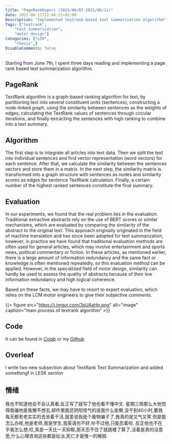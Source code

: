 ```yaml
---
title: "PageRankReport (2021/06/07-2021/06/11)"
date: 2021-06-11T22:44:21+02:00
Description: "Implemented textrank-based text summarization algorithm"
Tags: ["textrank",
    "text summarization",
    "motor design"]
Categories: ["LCM",
    "thesis",]
DisableComments: false
---
```

Starting from June 7th, I spent three days reading and implementing a page rank based text summarization algorithm.
<!--more-->

## PageRank

TextRank algorithm is a graph-based ranking algorithm for text, by partitioning text into several constituent units (sentences), constructing a node-linked graph, using the similarity between sentences as the weights of edges, calculating the TextRank values of sentences through circular iterations, and finally extracting the sentences with high ranking to combine into a text summary.


## Algorithm

The first step is to integrate all articles into text data. Then we split the text into individual sentences and find vector representation (word vectors) for each sentence. After that, we calculate the similarity between the sentences vectors and store them in a matrix. In the next step, the similarity matrix is transformed into a graph structure with sentences as nodes and similarity scores as edges for sentence TextRank calculation. Finally, a certain number of the highest ranked sentences constitute the final summary.

## Evaluation

In our experiments, we found that the real problem lies in the evaluation. Traditional extractive abstracts rely on the use of BERT scores or similar mechanisms, which are evaluated by comparing the similarity of the abstract to the original text. This approach originally originated in the field of machine translation and has since been adopted for text summarization, however, in practice we have found that traditional evaluation methods are often used for general articles, which may involve entertainment and sports news, political commentary or fiction. In these articles, as mentioned earlier, there is a large amount of information redundancy and the same fact or knowledge is often mentioned repeatedly, so this evaluation method can be applied. However, in the specialized field of motor design, similarity can hardly be used to assess the quality of abstracts because of their low information redundancy and high logical coherence.

Based on these facts, we may have to resort to expert evaluation, which relies on the LCM motor engineers to give their subjective comments.

{{< figure src="https://i.imgur.com/3sUAaHn.png" alt="image" caption="main process of textrank algorithm" >}}

## Code

It can be found in [Colab](https://colab.research.google.com/drive/1WfXs6SeWdj64WwzxNCBJz7k1cV9zNZfV?usp=sharing) or my [Github](https://github.com/bghjmn32/LCM-projects)

## Overleaf

I write two new subsection about TextRank Text Summarization and added somethingf in LESK section

## 情绪

我也不知道他会不会认真看,反正写了就写了他也看不懂中文. 星期三雨那么大他觉得我骗他是我懒不想去,邮件里面还阴阳怪气的说我什么偷懒,没干到40小时,要我每天都老老实实的去坐着干活,就差说我是个废物骗子了,我真的是又气又笑.但是能怎么办呢,他是老师,我是学生,我英语也不好,吵不过他,只能忍着呗. 反正他也不在乎我怎么想,哎,真是一天比一天抑郁,那天忍不住了就跳楼了算了,活着是真的没意思,什么心理咨询这些都是扯淡,死亡才是惟一的解脱.